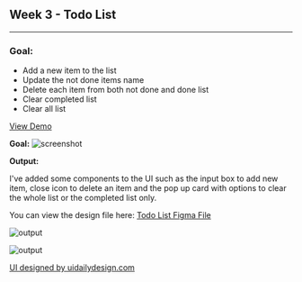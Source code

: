 ## Week 3 - Todo List
---

### Goal:
- Add a new item to the list
- Update the not done items name
- Delete each item from both not done and done list
- Clear completed list
- Clear all list
 

[View Demo](https://jenniferricardo.com/week-3-todo-list-vanilla-frontend-challenge/)

**Goal:**
![screenshot](https://drive.google.com/uc?export=download&id=1SNRquA-ZFCU72m5yZdfdgUEzJlFrqLJu)

**Output:**

I've added some components to the UI such as the input box to add new item, close icon to delete an item and the pop up card with options to clear the whole list or the completed list only.

You can view the design file here: [Todo List Figma File](https://www.figma.com/file/mm7A4SqqkbIpXn5kLeJI0f/)

![output](https://drive.google.com/uc?export=download&id=1GY3mBQfMhPw5wyedg10ex4kmjJ7v4xCs)

![output](https://drive.google.com/uc?export=download&id=1m8FzioV8IcbI1eT-0pX_wsTZljprj7nm)


[UI designed by uidailydesign.com](https://www.uidesigndaily.com/posts/figma-to-do-list-day-1543)
